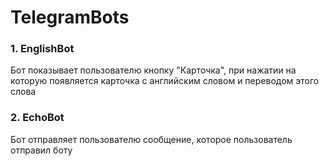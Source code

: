 # TelegramBots

### 1. EnglishBot
Бот показывает пользователю кнопку "Карточка", при нажатии на которую появляется карточка с английским словом и переводом этого слова

### 2. EchoBot
Бот отправляет пользователю сообщение, которое пользователь отправил боту
